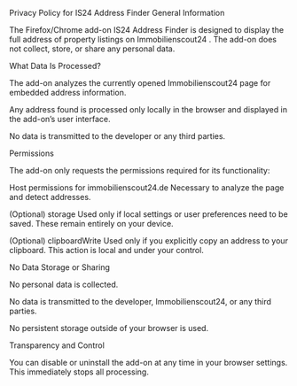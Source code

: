 Privacy Policy for IS24 Address Finder
General Information

The Firefox/Chrome add-on IS24 Address Finder is designed to display the full address of property listings on Immobilienscout24
. The add-on does not collect, store, or share any personal data.

What Data Is Processed?

The add-on analyzes the currently opened Immobilienscout24 page for embedded address information.

Any address found is processed only locally in the browser and displayed in the add-on’s user interface.

No data is transmitted to the developer or any third parties.

Permissions

The add-on only requests the permissions required for its functionality:

Host permissions for immobilienscout24.de
Necessary to analyze the page and detect addresses.

(Optional) storage
Used only if local settings or user preferences need to be saved. These remain entirely on your device.

(Optional) clipboardWrite
Used only if you explicitly copy an address to your clipboard. This action is local and under your control.

No Data Storage or Sharing

No personal data is collected.

No data is transmitted to the developer, Immobilienscout24, or any third parties.

No persistent storage outside of your browser is used.

Transparency and Control

You can disable or uninstall the add-on at any time in your browser settings. This immediately stops all processing.